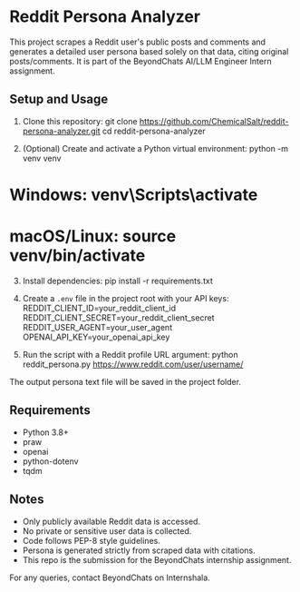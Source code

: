 # Reddit Persona Analyzer

This project scrapes a Reddit user's public posts and comments and generates a detailed user persona based solely on that data, citing original posts/comments. It is part of the BeyondChats AI/LLM Engineer Intern assignment.

## Setup and Usage

1. Clone this repository:
git clone https://github.com/ChemicalSalt/reddit-persona-analyzer.git
cd reddit-persona-analyzer

2. (Optional) Create and activate a Python virtual environment:
python -m venv venv
# Windows: venv\Scripts\activate
# macOS/Linux: source venv/bin/activate

3. Install dependencies:
pip install -r requirements.txt

4. Create a `.env` file in the project root with your API keys:
REDDIT_CLIENT_ID=your_reddit_client_id
REDDIT_CLIENT_SECRET=your_reddit_client_secret
REDDIT_USER_AGENT=your_user_agent
OPENAI_API_KEY=your_openai_api_key

5. Run the script with a Reddit profile URL argument:
python reddit_persona.py https://www.reddit.com/user/username/

The output persona text file will be saved in the project folder.

## Requirements

- Python 3.8+
- praw
- openai
- python-dotenv
- tqdm

## Notes

- Only publicly available Reddit data is accessed.
- No private or sensitive user data is collected.
- Code follows PEP-8 style guidelines.
- Persona is generated strictly from scraped data with citations.
- This repo is the submission for the BeyondChats internship assignment.

For any queries, contact BeyondChats on Internshala.
